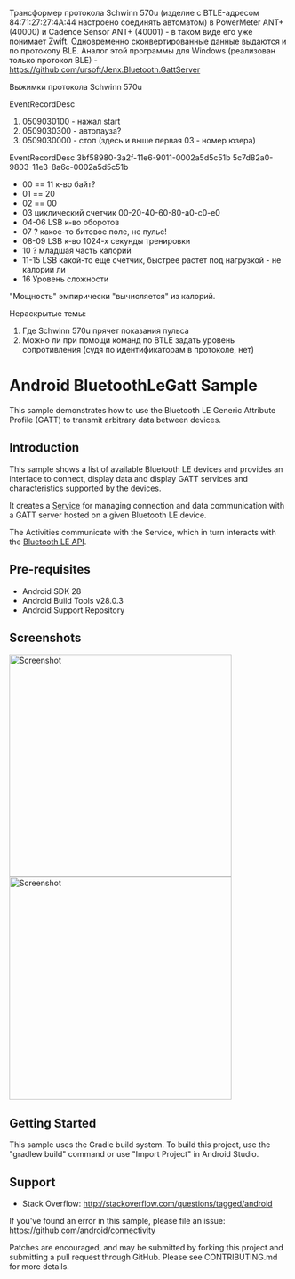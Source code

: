 ﻿Трансформер протокола Schwinn 570u (изделие с BTLE-адресом 84:71:27:27:4A:44 настроено соединять автоматом) в PowerMeter ANT+ (40000) и Cadence Sensor ANT+ (40001) - в таком виде его уже понимает Zwift.
Одновременно сконвертированные данные выдаются и по протоколу BLE.
Аналог этой программы для Windows (реализован только протокол BLE) - https://github.com/ursoft/Jenx.Bluetooth.GattServer

Выжимки протокола Schwinn 570u

EventRecordDesc
1. 0509030100 - нажал start
2. 0509030300 - автопауза?
3. 0509030000 - стоп (здесь и выше первая 03 - номер юзера)
   
EventRecordDesc 3bf58980-3a2f-11e6-9011-0002a5d5c51b 5c7d82a0-9803-11e3-8a6c-0002a5d5c51b
- 00 == 11 к-во байт?
- 01 == 20
- 02 == 00
- 03 циклический счетчик 00-20-40-60-80-a0-c0-e0
- 04-06 LSB к-во оборотов
- 07 ? какое-то битовое поле, не пульс!
- 08-09 LSB к-во 1024-х секунды тренировки
- 10 ? младшая часть калорий
- 11-15 LSB какой-то еще счетчик, быстрее растет под нагрузкой - не калории ли
- 16 Уровень сложности

"Мощность" эмпирически "вычисляется" из калорий.

Нераскрытые темы:
1. Где Schwinn 570u прячет показания пульса
2. Можно ли при помощи команд по BTLE задать уровень сопротивления (судя по идентификаторам в протоколе, нет)


Android BluetoothLeGatt Sample
===================================

This sample demonstrates how to use the Bluetooth LE Generic Attribute Profile (GATT)
to transmit arbitrary data between devices.

Introduction
------------

This sample shows a list of available Bluetooth LE devices and provides
an interface to connect, display data and display GATT services and
characteristics supported by the devices.

It creates a [Service][1] for managing connection and data communication with a GATT server
hosted on a given Bluetooth LE device.

The Activities communicate with the Service, which in turn interacts with the [Bluetooth LE API][2].

[1]:http://developer.android.com/reference/android/app/Service.html
[2]:https://developer.android.com/reference/android/bluetooth/BluetoothGatt.html

Pre-requisites
--------------

- Android SDK 28
- Android Build Tools v28.0.3
- Android Support Repository

Screenshots
-------------

<img src="screenshots/1-main.png" height="400" alt="Screenshot"/> <img src="screenshots/2-detail.png" height="400" alt="Screenshot"/> 

Getting Started
---------------

This sample uses the Gradle build system. To build this project, use the
"gradlew build" command or use "Import Project" in Android Studio.

Support
-------

- Stack Overflow: http://stackoverflow.com/questions/tagged/android

If you've found an error in this sample, please file an issue:
https://github.com/android/connectivity

Patches are encouraged, and may be submitted by forking this project and
submitting a pull request through GitHub. Please see CONTRIBUTING.md for more details.
